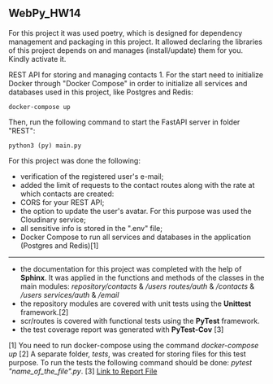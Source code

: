 ## WebPy_HW14
For this project it was used poetry, which is designed for dependency management and packaging in this project. It allowed declaring the libraries of this project depends on and manages (install/update) them for you. Kindly activate it.

REST API for storing and managing contacts 1. For the start need to initialize Docker through "Docker Compose" in order to initialize all services and databases used in this project, like Postgres and Redis:
        
    docker-compose up

Then, run the following command to start the FastAPI server in folder "REST":

    python3 (py) main.py

For this project was done the following:

- verification of the registered user's e-mail; 
- added the limit of requests to the contact routes along with the rate at which contacts are created:
- CORS for your REST API; 
- the option to update the user's avatar. For this purpose was used the Cloudinary service; 
- all sensitive info is stored in the ".env" file; 
- Docker Compose to run all services and databases in the application (Postgres and Redis)[1]
------------------------------------------------------------------------------------------------
- the documentation for this project was completed with the help of **Sphinx**. It was applied in the functions and methods of the classes in the main modules:
    *repository/contacts* & */users*
    *routes/auth* & */contacts* & */users*
    *services/auth* & */email*
- the repository modules are covered with unit tests using the **Unittest** framework.[2] 
- scr/routes is covered with functional tests using the **PyTest** framework.
- the test coverage report was generated with **PyTest-Cov** [3]




[1] You need to run docker-compose using the command *docker-compose up*
[2] A separate folder, *tests*, was created for storing files for this test purpose. To run the tests the following command should be done: *pytest "name_of_the_file".py*.
[3] [Link to Report File](REST/htmlov)
